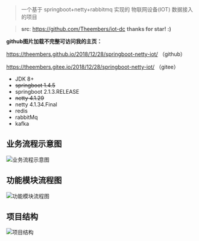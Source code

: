> 一个基于 springboot+netty+rabbitmq 实现的 物联网设备(IOT) 数据接入的项目

> **src**: https://github.com/Theembers/iot-dc
> **thanks for star! :)**

**github图片加载不完整可访问我的主页：**

https://theembers.github.io/2018/12/28/springboot-netty-iot/ （github）

https://theembers.gitee.io/2018/12/28/springboot-netty-iot/ （gitee）


- JDK 8+
- ~~springboot 1.4.5~~
- springboot 2.1.3.RELEASE
- ~~netty 4.1.29~~
- netty 4.1.34.Final
- redis
- rabbitMq
- kafka


## 业务流程示意图

![业务流程示意图](https://image-1257148187.cos.ap-chengdu.myqcloud.com/picgo_img/20181227172837.png)

## 功能模块流程图

![功能模块流程图](https://image-1257148187.cos.ap-chengdu.myqcloud.com/picgo_img/20181228110801.png)

## 项目结构

![项目结构](https://image-1257148187.cos.ap-chengdu.myqcloud.com/picgo_img/20190109103922.png)
